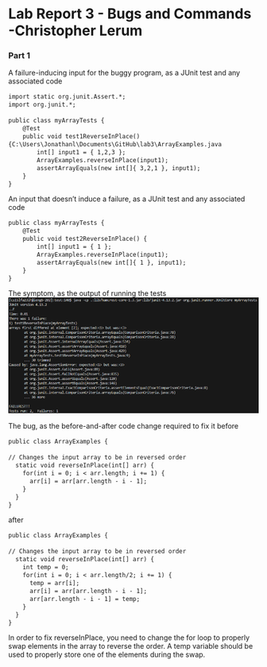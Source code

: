 <h1>Lab Report 3 - Bugs and Commands -Christopher Lerum</h1>
<h3>Part 1</h3>

A failure-inducing input for the buggy program, as a JUnit test and any associated code

    import static org.junit.Assert.*;
    import org.junit.*;
  
    public class myArrayTests {
        @Test
        public void test1ReverseInPlace() {C:\Users\Jonathanl\Documents\GitHub\lab3\ArrayExamples.java
            int[] input1 = { 1,2,3 };
            ArrayExamples.reverseInPlace(input1);
            assertArrayEquals(new int[]{ 3,2,1 }, input1);
        }
    }

An input that doesn’t induce a failure, as a JUnit test and any associated code

    public class myArrayTests {
        @Test
        public void test2ReverseInPlace() {
            int[] input1 = { 1 };
            ArrayExamples.reverseInPlace(input1);
            assertArrayEquals(new int[]{ 1 }, input1);
        }
    }
    
The symptom, as the output of running the tests
![image](lreport3.PNG)

The bug, as the before-and-after code change required to fix it
before
    
    public class ArrayExamples {

    // Changes the input array to be in reversed order
      static void reverseInPlace(int[] arr) {
        for(int i = 0; i < arr.length; i += 1) {
          arr[i] = arr[arr.length - i - 1];
        }
      }
    }
after

    public class ArrayExamples {

    // Changes the input array to be in reversed order
      static void reverseInPlace(int[] arr) {
        int temp = 0; 
        for(int i = 0; i < arr.length/2; i += 1) {
          temp = arr[i];
          arr[i] = arr[arr.length - i - 1];
          arr[arr.length - i - 1] = temp;
        }
      }
    }
    
In order to fix reverseInPlace, you need to change the for loop to properly swap elements in the array to reverse the order. A temp variable should be used to properly store one of the elements during the swap.

